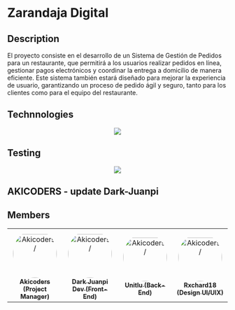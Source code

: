 # Zarandaja Digital

## Description
El proyecto consiste en el desarrollo de un Sistema de Gestión de Pedidos para un restaurante, que permitirá a los usuarios realizar pedidos en línea, gestionar pagos electrónicos y coordinar la entrega a domicilio de manera eficiente. Este sistema también estará diseñado para mejorar la experiencia de usuario, garantizando un proceso de pedido ágil y seguro, tanto para los clientes como para el equipo del restaurante.

## Technnologies
<p align="center">
  <a href="https://skillicons.dev">
    <img src="https://skillicons.dev/icons?i=html,css,javascript,java,mysql" />
  </a>
</p>

## Testing
<p align="center">
  <a href="https://skillicons.dev">
    <img src="https://skillicons.dev/icons?i=selenium" />
  </a>
</p>

## AKICODERS - update Dark-Juanpi

## Members
<table>
    <tr>
        <td align="center" style="word-wrap: break-word; width: 150.0; height: 150.0">
            <a href=https://github.com/Akicoders>
                <img src=https://avatars.githubusercontent.com/u/100632406?v=4 width="100;"  style="border-radius:50%;align-items:center;justify-content:center;overflow:hidden;padding-top:10px" alt=Akicoders/>
                <br />
                <sub style="font-size:14px"><b>Akicoders (Project Manager)</b></sub>
            </a>
        </td>
        <td align="center" style="word-wrap: break-word; width: 150.0; height: 150.0">
            <a href=https://github.com/Dark-JuanpiDev>
                <img src=https://avatars.githubusercontent.com/u/104664312?v=4 width="100;"  style="border-radius:50%;align-items:center;justify-content:center;overflow:hidden;padding-top:10px" alt=Akicoders/>
                <br />
                <sub style="font-size:14px"><b>Dark Juanpi Dev (Front-End)</b></sub>
            </a>
        </td>
        <td align="center" style="word-wrap: break-word; width: 150.0; height: 150.0">
            <a href=https://github.com/unitlu>
                <img src=https://avatars.githubusercontent.com/u/48168050?v=4 width="100;"  style="border-radius:50%;align-items:center;justify-content:center;overflow:hidden;padding-top:10px" alt=Akicoders/>
                <br />
                <sub style="font-size:14px"><b>Unitlu (Back-End)</b></sub>
            </a>
        </td>
        <td align="center" style="word-wrap: break-word; width: 150.0; height: 150.0">
            <a href=https://github.com/Rxchard18>
                <img src=https://avatars.githubusercontent.com/u/101030336?v=4 width="100;"  style="border-radius:50%;align-items:center;justify-content:center;overflow:hidden;padding-top:10px" alt=Akicoders/>
                <br />
                <sub style="font-size:14px"><b>Rxchard18 (Design UI/UIX)</b></sub>
            </a>
        </td>
    </tr>
</table>
